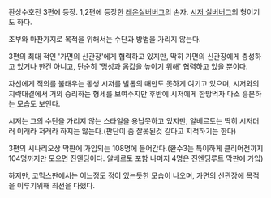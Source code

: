 환상수호전 3편에 등장. 1,2편에 등장한 [레온실버버그](%EB%A0%88%EC%98%A8%20%EC%8B%A4%EB%B2%84%EB%B2%84%EA%B7%B8.md)의 손자.
[시저 실버버그](%EC%8B%9C%EC%A0%80%20%EC%8B%A4%EB%B2%84%EB%B2%84%EA%B7%B8.md)의
형이기도 하다.

조부와 마찬가지로 목적을 위해서는 수단과 방법을 가리지 않는다.  

3편의 최대 적인 '가면의 신관장'에게 협력하고 있지만, 딱히 가면의 신관장에게 충성하고 있거나 한건 아니고, 단순히 '명성과 몸값을 높이기
위해' 협력하고 있을 뿐이다.  

자신에게 적의를 불태우는 동생 시저를 발톱의 때만도 못하게 여기고 있으며, 시저와의 지략대결에서 거의 승리하는 형세를 보여주지만 후반에
시저에게 한방먹자 다소 흥분하는 모습도 보인다.  

시저는 그의 수단을 가리지 않는 스타일을 용납못하고 있지만, 알베르토는 딱히 시저더러 이래라 저래라 하지는 않는다.(판단이 좀 잘못된것
같다고 지적하기는 한다)  

3편의 시나리오상 막판에 가입되는 108명에 들어간다.(환수3는 특이하게 클리어전까지 104명까지만 모으면 진엔딩이다. 알베르토 포함 나머지
4명은 진엔딩루트 막판에 가입)  

하지만, 코믹스판에서는 어느정도 정이 있는듯한 모습이 나오며, 가면의 신관장에 목적을 이루기위해 최선을 다했다.  

